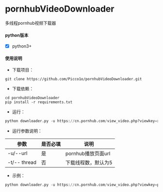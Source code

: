 # pornhubVideoDownloader
多线程pornhub视频下载器

#### python版本
- [x] python3+

#### 使用说明
- 下载项目：

 ```shell
git clone https://github.com/Picco1o/pornhubVideoDownloader.git
```

- 下载依赖：

 ```shell
cd pornhubVideoDownloader
pip install -r requirements.txt
```

- 运行：

 ```python
python downloader.py -u https://cn.pornhub.com/view_video.php?viewkey=xxxxxxxxxxxxxxx
```

- 运行参数说明：

|参数   |是否必填   |说明   |
| ------------ | ------------ | ------------ |
| -u/--url  | 是  | pornhub播放页面url  |
|  -t/-- thread | 否  | 下载线程数，默认为5  |

- 示例：

 ```python
python downloader.py -u https://cn.pornhub.com/view_video.php?viewkey=ph5c0491898480f
```
